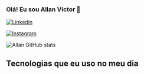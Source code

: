 ### Olá! Eu sou Allan Victor 👋
[![Linkedin](https://img.shields.io/badge/LinkedIn-0077B5?style=for-the-badge&logo=linkedin&logoColor=white
)](https://www.linkedin.com/in/allan-vaz-598501297)


[![Instagram](https://img.shields.io/badge/Instagram-E4405F?style=for-the-badge&logo=instagram&logoColor=white
)](https://www.instagram.com/allan_vvaz/)

![Allan GitHub stats](https://github-readme-stats.vercel.app/api?username=AllanVaz&theme=dark&show_icons=true)

## Tecnologias que eu uso no meu dia
 
 <div style="display: inline-block">
  <br />
  <img
    aling="center"
    src="https://img.shields.io/badge/HTML5-E34F26?style=for-the-badge&logo=html5&logoColor=white"
    alt=""
  />
  <img
    aling="center"
    src="https://img.shields.io/badge/CSS3-1572B6?style=for-the-badge&logo=css3&logoColor=white"
    alt=""
  />
  <img
    aling="center"
    src="https://img.shields.io/badge/JavaScript-F7DF1E?style=for-the-badge&logo=javascript&logoColor=black"
    alt=""
  />
  <img
    aling="center"
    src="https://img.shields.io/badge/TypeScript-007ACC?style=for-the-badge&logo=typescript&logoColor=white"
    alt=""
  />
</div>

